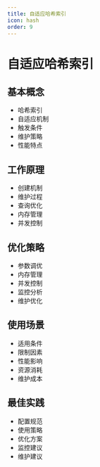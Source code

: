 ```yaml
---
title: 自适应哈希索引
icon: hash
order: 9
---
```


# 自适应哈希索引

## 基本概念
- 哈希索引
- 自适应机制
- 触发条件
- 维护策略
- 性能特点

## 工作原理
- 创建机制
- 维护过程
- 查询优化
- 内存管理
- 并发控制

## 优化策略
- 参数调优
- 内存管理
- 并发控制
- 监控分析
- 维护优化

## 使用场景
- 适用条件
- 限制因素
- 性能影响
- 资源消耗
- 维护成本

## 最佳实践
- 配置规范
- 使用策略
- 优化方案
- 监控建议
- 维护建议

